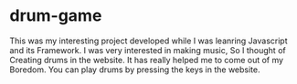 # drum-game
This was my interesting project developed while I was leanring Javascript and its Framework.
I was very interested in making music, So I thought of Creating drums in the website.
It has really helped me to come out of my Boredom.
You can play drums by pressing the keys in the website.
